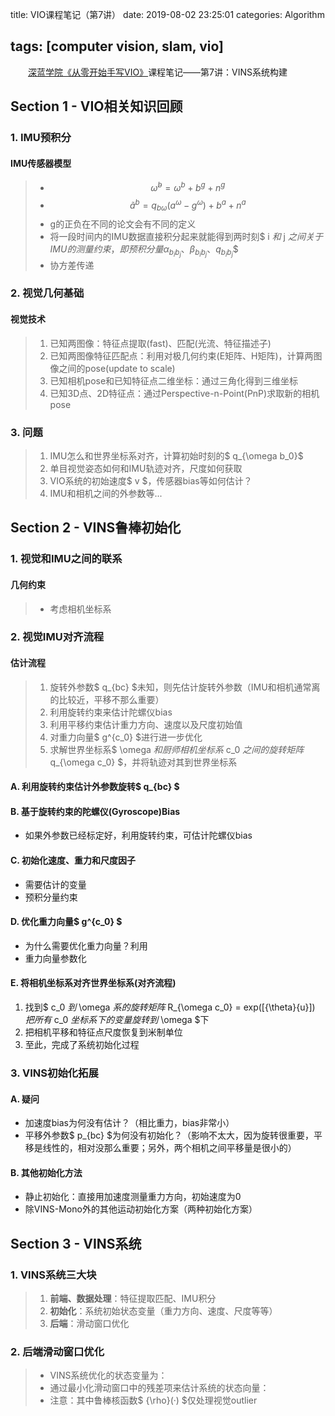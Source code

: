 title: VIO课程笔记（第7讲）
date: 2019-08-02 23:25:01
categories: Algorithm

tags: [computer vision, slam, vio]
---
　　[深蓝学院《从零开始手写VIO》](http://www.shenlanxueyuan.com/course/160)课程笔记——第7讲：VINS系统构建
<!-- more -->

## Section 1 - VIO相关知识回顾

### 1. IMU预积分

#### IMU传感器模型

> - $$ \tilde{\omega}^{b} = {\omega}^{b} + b^g + n^g $$
> - $$ \tilde{a}^{b} = q_{b\omega}(a^{\omega} - g^{\omega}) + b^a + n^a $$
> - g的正负在不同的论文会有不同的定义
> - 将一段时间内的IMU数据直接积分起来就能得到两时刻$ i $和$ j $之间关于IMU的测量约束，即预积分量$${\alpha}_{b_i b_j}$$、$${\beta}_{b_i b_j}$$、$${q}_{b_i b_j}$$
> - 协方差传递

### 2. 视觉几何基础

#### 视觉技术

> 1. 已知两图像：特征点提取(fast)、匹配(光流、特征描述子)
> 2. 已知两图像特征匹配点：利用对极几何约束(E矩阵、H矩阵)，计算两图像之间的pose(update to scale)
> 3. 已知相机pose和已知特征点二维坐标：通过三角化得到三维坐标
> 4. 已知3D点、2D特征点：通过Perspective-n-Point(PnP)求取新的相机pose

### 3. 问题

> 1. IMU怎么和世界坐标系对齐，计算初始时刻的$ q_{\omega b_0}$
> 2. 单目视觉姿态如何和IMU轨迹对齐，尺度如何获取
> 3. VIO系统的初始速度$ v $，传感器bias等如何估计？
> 4. IMU和相机之间的外参数等...

## Section 2 - VINS鲁棒初始化

### 1. 视觉和IMU之间的联系

#### 几何约束

> - 考虑相机坐标系

### 2. 视觉IMU对齐流程

#### 估计流程

> 1. 旋转外参数$ q_{bc} $未知，则先估计旋转外参数（IMU和相机通常离的比较近，平移不那么重要）
> 2. 利用旋转约束来估计陀螺仪bias
> 3. 利用平移约束估计重力方向、速度以及尺度初始值
> 4. 对重力向量$ g^{c_0} $进行进一步优化
> 5. 求解世界坐标系$ \omega $和厨师相机坐标系$ c_0 $之间的旋转矩阵$ q_{\omega c_0} $，并将轨迹对其到世界坐标系

#### A. 利用旋转约束估计外参数旋转$ q_{bc} $

#### B. 基于旋转约束的陀螺仪(Gyroscope)Bias

- 如果外参数已经标定好，利用旋转约束，可估计陀螺仪bias

#### C. 初始化速度、重力和尺度因子

- 需要估计的变量
- 预积分量约束

#### D. 优化重力向量$ g^{c_0} $

- 为什么需要优化重力向量？利用
- 重力向量参数化 

#### E. 将相机坐标系对齐世界坐标系(对齐流程)

1. 找到$ c_0 $到$ \omega $系的旋转矩阵$ R_{\omega c_0} = exp([{\theta}{u}]) $把所有$ c_0 $坐标系下的变量旋转到$ \omega $下
2. 把相机平移和特征点尺度恢复到米制单位
3. 至此，完成了系统初始化过程

### 3. VINS初始化拓展

#### A. 疑问

- 加速度bias为何没有估计？（相比重力，bias非常小）
- 平移外参数$ p_{bc} $为何没有初始化？（影响不太大，因为旋转很重要，平移是线性的，相对没那么重要；另外，两个相机之间平移量是很小的）

#### B. 其他初始化方法

- 静止初始化：直接用加速度测量重力方向，初始速度为0
- 除VINS-Mono外的其他运动初始化方案（两种初始化方案）

## Section 3 - VINS系统

### 1. VINS系统三大块

> 1. **前端、数据处理**：特征提取匹配、IMU积分
> 2. **初始化**：系统初始状态变量（重力方向、速度、尺度等等）
> 3. **后端**：滑动窗口优化

### 2. 后端滑动窗口优化

> - VINS系统优化的状态变量为：
> - 通过最小化滑动窗口中的残差项来估计系统的状态向量：
> - 注意：其中鲁棒核函数$ {\rho}(·) $仅处理视觉outlier